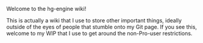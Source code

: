 Welcome to the hg-engine wiki!

This is actually a wiki that I use to store other important things, ideally outside of the eyes of people that stumble onto my Git page.  If you see this, welcome to my WIP that I use to get around the non-Pro-user restrictions.
